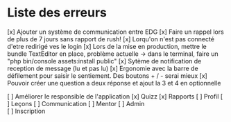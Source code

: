 # Liste des erreurs

[x] Ajouter un système de communication entre EDG
[x] Faire un rappel lors de plus de 7 jours sans rapport de rush!
[x] Lorqu'on n'est pas connecté d'etre redirigé ves le login
[x] Lors de la mise en production, mettre le bundle TextEditor en place, problème actuelle -> dans le terminal, faire un "php bin/console assets:install public"
[x] Sytème de notification de reception de message (lu et pas lu)
[x] Ergonomie avec la barre de défilement pour saisir le sentiement. Des boutons + / - serai mieux
[x] Pouvoir créer une question a deux réponse et ajout la 3 et 4 en optionnelle

[ ] Améliorer le responsible de l'application
    [x] Quizz
    [x] Rapports
    [ ] Profil
    [ ] Leçons
    [ ] Communication
    [ ] Mentor
    [ ] Admin    
    [ ] Inscription    

